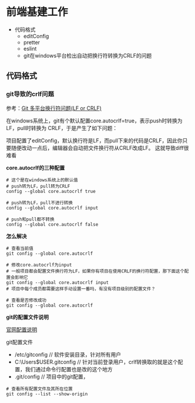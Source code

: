 # 前端基建工作

- 代码格式
  - editConfig
  - pretter
  - eslint
  - git在windows平台检出自动把换行符转换为CRLF的问题

## 代码格式

### git导致的crlf问题
参考：[Git 多平台换行符问题(LF or CRLF)](http://kuanghy.github.io/2017/03/19/git-lf-or-crlf)

在windows系统上，git有个默认配置core.autocrlf=true，表示push时转换为 LF，pull时转换为 CRLF，于是产生了如下问题：

项目配置了editConfig，默认换行符是LF，而pull下来的代码是CRLF，因此你只要随便改动一点后，编辑器会自动把文件换行符从CRLF改成LF。
这就导致diff很难看

**core.autocrlf的三种配置**
```shell
# 这个是在windows系统上的默认值
# push转为LF，pull转为CRLF
config --global core.autocrlf true

# push转为LF，pull不进行转换
config --global core.autocrlf input

# push和pull都不转换
config --global core.autocrlf false
```

**怎么解决**

```shell
# 查看当前值
git config --global core.autocrlf

# 修改core.autocrlf为input
# 一般项目都会配置文件换行符为LF，如果你有项目在使用CRLF的换行符配置，那下面这个配置会影响它
git config --global core.autocrlf input
# 项目中每个成员都需要这样手动设置一番吗，有没有项目级别的配置文件？

# 查看是否修改成功
git config --global core.autocrlf
```


**git的配置文件说明**

[官网配置说明](https://git-scm.com/book/zh/v2/%E8%B5%B7%E6%AD%A5-%E5%88%9D%E6%AC%A1%E8%BF%90%E8%A1%8C-Git-%E5%89%8D%E7%9A%84%E9%85%8D%E7%BD%AE)

git配置文件
- /etc/gitconfig // 软件安装目录，针对所有用户
- C:\Users\$USER\.gitconfig  // 针对当前登录用户，crlf转换取的就是这个配置，我们通过命令行配置也是改的这个地方
- .git/config // 项目中的git配置，
```shell
# 查看所有配置文件及其所在位置
git config --list --show-origin
```





